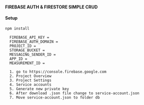 #### FIREBASE AUTH & FIRESTORE SIMPLE CRUD

#### Setup

```bash
npm install
```

```setup env
  FIREBASE_API_KEY = 
  FIREBASE_AUTH_DOMAIN = 
  PROJECT_ID =
  STORAGE_BUCKET =
  MESSAGING_SENDER_ID =
  APP_ID =
  MEASUREMENT_ID =
```

```download service-account.json
  1. go to https://console.firebase.google.com
  2. Project Overview
  3. Project Settings
  4. Service accounts
  5. Generate new private key
  6. After download .json file change to service-account.json
  7. Move service-account.json to folder db
```